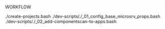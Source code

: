 WORKFLOW

./create-projects.bash
./dev-scripts/./_01_config_base_microsrv_props.bash
./dev-scripts/./_02_add-componentscan-to-apps.bash